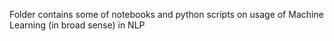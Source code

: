 Folder contains some of notebooks and python scripts on usage of Machine Learning (in broad sense) in NLP
